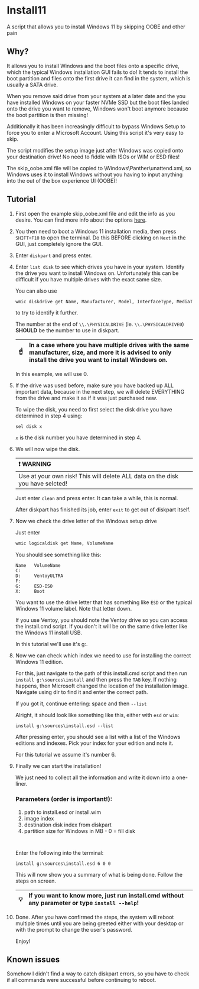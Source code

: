 # Install11
A script that allows you to install Windows 11 by skipping OOBE and other pain

## Why?
It allows you to install Windows and the boot files onto a specific drive, which the typical Windows installation GUI fails to do! It tends to install the boot partition and files onto the first drive it can find in the system, which is usually a SATA drive.

When you remove said drive from your system at a later date and the you have installed Windows on your faster NVMe SSD but the boot files landed onto the drive you want to remove, Windows won't boot anymore because the boot partition is then missing!

Additionally it has been increasingly difficult to bypass Windows Setup to force you to enter a Microsoft Account. Using this script it's very easy to skip.

The script modifies the setup image just after Windows was copied onto your destination drive! No need to fiddle with ISOs or WIM or ESD files!

The skip_oobe.xml file will be copied to \Windows\Panther\unattend.xml, so Windows uses it to install Windows without you having to input anything into the out of the box experience UI (OOBE)!

## Tutorial
1. First open the example skip_oobe.xml file and edit the info as you desire.
You can find more info about the options [here](https://www.tenforums.com/tutorials/131765-apply-unattended-answer-file-windows-10-install-media.html).

2. You then need to boot a Windows 11 installation media, then press `SHIFT+F10` to open the terminal. Do this BEFORE clicking on `Next` in the GUI, just completely ignore the GUI.

3. Enter `diskpart` and press enter.

4. Enter `list disk` to see which drives you have in your system. Identify the drive you want to install Windows on. Unfortunately this can be difficult if you have multiple drives with the exact same size.

    You can also use
    ```cmd
    wmic diskdrive get Name, Manufacturer, Model, InterfaceType, MediaType, SerialNumber /format:list
    ```
    to try to identify it further.

    The number at the end of `\\.\PHYSICALDRIVE` (ie. `\\.\PHYSICALDRIVE0`) **SHOULD** be the number to use in diskpart.

    | :point_up:    | In a case where you have multiple drives with the same manufacturer, size, and more it is advised to only install the drive you want to install Windows on. |
    |---------------|:-------------------------|

    In this example, we will use 0.

5. If the drive was used before, make sure you have backed up ALL important data, because in the next step, we will delete EVERYTHING from the drive and make it as if it was just purchased new.

    To wipe the disk, you need to first select the disk drive you have determined in step 4 using:

    ```
    sel disk x
    ```

    `x` is the disk number you have determined in step 4.

6. We will now wipe the disk. 

    | :exclamation: WARNING      |
    |:---------------------------|
    | Use at your own risk! This will delete ALL data on the disk you have selcted!  |

    Just enter `clean` and press enter. It can take a while, this is normal.

    After diskpart has finished its job, enter `exit` to get out of diskpart itself.

7. Now we check the drive letter of the Windows setup drive

    Just enter
    ```cmd
    wmic logicaldisk get Name, VolumeName
    ```

    You should see something like this:

    ```
    Name   VolumeName
    C:
    D:     VentoyULTRA
    F:
    G:     ESD-ISO
    X:     Boot
    ```

    You want to use the drive letter that has something like `ESD` or the typical Windows 11 volume label. Note that letter down.

    If you use Ventoy, you should note the Ventoy drive so you can access the install.cmd script. If you don't it will be on the same drive letter like the Windows 11 install USB.

    In this tutorial we'll use it's g:.

8. Now we can check which index we need to use for installing the correct Windows 11 edition.

    For this, just navigate to the path of this install.cmd script and then run
    `install g:\sources\install` and then press the `TAB` key. If nothing happens, then Microsoft changed the location of the installation image. Navigate using dir to find it and enter the correct path.

    If you got it, continue entering: space and then `--list`

    Alright, it should  look like something like this, either with `esd` or `wim`:

    ```
    install g:\sources\install.esd --list
    ```

    After pressing enter, you should see a list with a list of the Windows editions and indexes.
    Pick your index for your edition and note it.

    For this tutorial we assume it's number 6.

9. Finally we can start the installation!

    We just need to collect all the information and write it down into a one-liner.

    ### Parameters (order is important!):
    1. path to install.esd or install.wim
    2. image index
    3. destination disk index from diskpart
    4. partition size for Windows in MB - 0 = fill disk

    ` `

    Enter the following into the terminal:

    ```
    install g:\sources\install.esd 6 0 0
    ```

    This will now show you a summary of what is being done. Follow the steps on screen.

    | :bulb:        | If you want to know more, just run install.cmd without any parameter or type `install --help`! |
    |---------------|:------------------------|

10. Done. After you have confirmed the steps, the system will reboot multiple times until you are being greeted either with your desktop or with the prompt to change the user's password.

    Enjoy!

## Known issues
Somehow I didn't find a way to catch diskpart errors, so you have to check if all commands were successful before continuing to reboot.